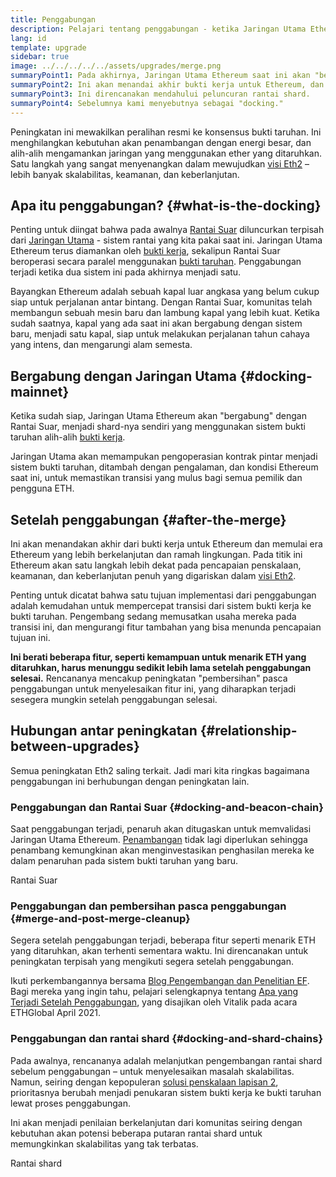 ```yaml
---
title: Penggabungan
description: Pelajari tentang penggabungan - ketika Jaringan Utama Ethereum bergabung dengan Rantai Suar yang dikoordinasikan sistem bukti penaruhan.
lang: id
template: upgrade
sidebar: true
image: ../../../../../assets/upgrades/merge.png
summaryPoint1: Pada akhirnya, Jaringan Utama Ethereum saat ini akan "bergabung" dengan sistem bukti taruhan rantai suar.
summaryPoint2: Ini akan menandai akhir bukti kerja untuk Ethereum, dan transisi penuh ke bukti taruhan.
summaryPoint3: Ini direncanakan mendahului peluncuran rantai shard.
summaryPoint4: Sebelumnya kami menyebutnya sebagai "docking."
---
```


<UpgradeStatus dateKey="page-upgrades-merge-date">
  Peningkatan ini mewakilkan peralihan resmi ke konsensus bukti taruhan. Ini menghilangkan kebutuhan akan penambangan dengan energi besar, dan alih-alih mengamankan jaringan yang menggunakan ether yang ditaruhkan. Satu langkah yang sangat menyenangkan dalam mewujudkan <a href="/upgrades/vision/">visi Eth2</a> – lebih banyak skalabilitas, keamanan, dan keberlanjutan.
</UpgradeStatus>

## Apa itu penggabungan? {#what-is-the-docking}

Penting untuk diingat bahwa pada awalnya [Rantai Suar](/upgrades/beacon-chain/) diluncurkan terpisah dari [Jaringan Utama](/glossary/#mainnet) - sistem rantai yang kita pakai saat ini. Jaringan Utama Ethereum terus diamankan oleh [bukti kerja](/developers/docs/consensus-mechanisms/pow/), sekalipun Rantai Suar beroperasi secara paralel menggunakan [bukti taruhan](/developers/docs/consensus-mechanisms/pos/). Penggabungan terjadi ketika dua sistem ini pada akhirnya menjadi satu.

Bayangkan Ethereum adalah sebuah kapal luar angkasa yang belum cukup siap untuk perjalanan antar bintang. Dengan Rantai Suar, komunitas telah membangun sebuah mesin baru dan lambung kapal yang lebih kuat. Ketika sudah saatnya, kapal yang ada saat ini akan bergabung dengan sistem baru, menjadi satu kapal, siap untuk melakukan perjalanan tahun cahaya yang intens, dan mengarungi alam semesta.

## Bergabung dengan Jaringan Utama {#docking-mainnet}

Ketika sudah siap, Jaringan Utama Ethereum akan "bergabung" dengan Rantai Suar, menjadi shard-nya sendiri yang menggunakan sistem bukti taruhan alih-alih [bukti kerja](/developers/docs/consensus-mechanisms/pow/).

Jaringan Utama akan memampukan pengoperasian kontrak pintar menjadi sistem bukti taruhan, ditambah dengan pengalaman, dan kondisi Ethereum saat ini, untuk memastikan transisi yang mulus bagi semua pemilik dan pengguna ETH.

## Setelah penggabungan {#after-the-merge}

Ini akan menandakan akhir dari bukti kerja untuk Ethereum dan memulai era Ethereum yang lebih berkelanjutan dan ramah lingkungan. Pada titik ini Ethereum akan satu langkah lebih dekat pada pencapaian penskalaan, keamanan, dan keberlanjutan penuh yang digariskan dalam [visi Eth2](/upgrades/vision/).

Penting untuk dicatat bahwa satu tujuan implementasi dari penggabungan adalah kemudahan untuk mempercepat transisi dari sistem bukti kerja ke bukti taruhan. Pengembang sedang memusatkan usaha mereka pada transisi ini, dan mengurangi fitur tambahan yang bisa menunda pencapaian tujuan ini.

**Ini berati beberapa fitur, seperti kemampuan untuk menarik ETH yang ditaruhkan, harus menunggu sedikit lebih lama setelah penggabungan selesai.** Rencananya mencakup peningkatan "pembersihan" pasca penggabungan untuk menyelesaikan fitur ini, yang diharapkan terjadi sesegera mungkin setelah penggabungan selesai.

## Hubungan antar peningkatan {#relationship-between-upgrades}

Semua peningkatan Eth2 saling terkait. Jadi mari kita ringkas bagaimana penggabungan ini berhubungan dengan peningkatan lain.

### Penggabungan dan Rantai Suar {#docking-and-beacon-chain}

Saat penggabungan terjadi, penaruh akan ditugaskan untuk memvalidasi Jaringan Utama Ethereum. [Penambangan](/developers/docs/consensus-mechanisms/pow/mining/) tidak lagi diperlukan sehingga penambang kemungkinan akan menginvestasikan penghasilan mereka ke dalam penaruhan pada sistem bukti taruhan yang baru.

<ButtonLink to="/upgrades/beacon-chain/">Rantai Suar</ButtonLink>

### Penggabungan dan pembersihan pasca penggabungan {#merge-and-post-merge-cleanup}

Segera setelah penggabungan terjadi, beberapa fitur seperti menarik ETH yang ditaruhkan, akan terhenti sementara waktu. Ini direncanakan untuk peningkatan terpisah yang mengikuti segera setelah penggabungan.

Ikuti perkembangannya bersama [Blog Pengembangan dan Penelitian EF](https://blog.ethereum.org/category/research-and-development/). Bagi mereka yang ingin tahu, pelajari selengkapnya tentang [Apa yang Terjadi Setelah Penggabungan](https://youtu.be/7ggwLccuN5s?t=101), yang disajikan oleh Vitalik pada acara ETHGlobal April 2021.

### Penggabungan dan rantai shard {#docking-and-shard-chains}

Pada awalnya, rencananya adalah melanjutkan pengembangan rantai shard sebelum penggabungan – untuk menyelesaikan masalah skalabilitas. Namun, seiring dengan kepopuleran [solusi penskalaan lapisan 2](/developers/docs/scaling/#layer-2-scaling), prioritasnya berubah menjadi penukaran sistem bukti kerja ke bukti taruhan lewat proses penggabungan.

Ini akan menjadi penilaian berkelanjutan dari komunitas seiring dengan kebutuhan akan potensi beberapa putaran rantai shard untuk memungkinkan skalabilitas yang tak terbatas.

<ButtonLink to="/upgrades/shard-chains/">Rantai shard</ButtonLink>
